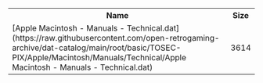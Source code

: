 <table>
<tr><th>Name</th><th>Size</th></tr>
<tr><td>
[Apple Macintosh - Manuals - Technical.dat](https://raw.githubusercontent.com/open-retrogaming-archive/dat-catalog/main/root/basic/TOSEC-PIX/Apple/Macintosh/Manuals/Technical/Apple Macintosh - Manuals - Technical.dat)
</td><td>3614</td></tr>
</table>
